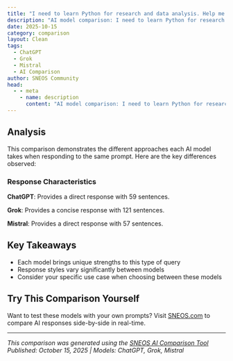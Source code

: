 ```yaml
---
title: "I need to learn Python for research and data analysis. Help me: 1) Install Anaconda distribution with Jupyter"
description: "AI model comparison: I need to learn Python for research and data analysis. Help me: 1) Install Anaconda distribution wit..."
date: 2025-10-15
category: comparison
layout: Clean
tags:
  - ChatGPT
  - Grok
  - Mistral
  - AI Comparison
author: SNEOS Community
head:
  - - meta
    - name: description
      content: "AI model comparison: I need to learn Python for research and data analysis. Help me: 1) Install Anaconda distribution with Jupyter..."
---
```


<ChatComparison
  title="I need to learn Python for research and data analysis. Help me: 1) Install Anaconda distribution with Jupyter"
  prompt="I need to learn Python for research and data analysis. Help me: 1) Install Anaconda distribution with Jupyter"
  :responses='{"ChatGPT": "Certainly! Installing the Anaconda distribution is a great way to get set up for Python programming, especially for research and data analysis. Anaconda includes Python, the Conda package manager, and Jupyter Notebook, along with many other useful packages. Here\u2019s how you can install it:\n\n### Step 1: Download the Anaconda Installer\n1. Visit the [Anaconda Distribution](https://www.anaconda.com/products/distribution) page.\n2. Click on \u0022Download\u0022 for your operating system (Windows, macOS, or Linux).\n3. Choose the version you want to download (select the Python 3.x version).\n\n### Step 2: Install Anaconda\n#### For Windows:\n1. Locate the downloaded \u0060.exe\u0060 file and double-click it to start the installation.\n2. Click \u0022Next\u0022 on the welcome screen.\n3. Accept the license agreement and click \u0022Next.\u0022\n4. Choose \u0022Just Me\u0022 (unless you want to install it for all users), then click \u0022Next.\u0022\n5. Select the installation location and click \u0022Next.\u0022\n6. In the \u0022Advanced Options,\u0022 it\u0027s usually best to check \u0022Add Anaconda to my PATH environment variable,\u0022 although Anaconda recommends using the Anaconda Prompt for environments.\n7. Click \u0022Install\u0022 and wait for the installation to complete.\n8. After the installation, click \u0022Next,\u0022 and then \u0022Finish.\u0022\n\n#### For macOS:\n1. Locate the downloaded \u0060.pkg\u0060 file and double-click it to start the installer.\n2. Follow the installation prompts, agreeing to the license agreement and selecting the installation location.\n3. Once the installation completes, you can close the installer.\n\n#### For Linux:\n1. Open a terminal and navigate to the directory where the Anaconda installer was downloaded.\n2. Make the installer executable with: \n   \u0060\u0060\u0060bash\n   chmod \u002Bx Anaconda3-*.sh\n   \u0060\u0060\u0060\n3. Run the installer with:\n   \u0060\u0060\u0060bash\n   ./Anaconda3-*.sh\n   \u0060\u0060\u0060\n4. Follow the prompts to complete the installation, agreeing to the license agreement and choosing the installation location.\n\n### Step 3: Verify the Installation\nAfter the installation is complete, you should verify it:\n\n1. Open the Anaconda Prompt (Windows) or Terminal (macOS/Linux).\n2. Run the command:\n   \u0060\u0060\u0060bash\n   conda list\n   \u0060\u0060\u0060\n   This should list all the packages installed with Anaconda.\n\n### Step 4: Launch Jupyter Notebook\nNow you can launch Jupyter Notebook:\n\n1. In the Anaconda Prompt (or Terminal), type:\n   \u0060\u0060\u0060bash\n   jupyter notebook\n   \u0060\u0060\u0060\n2. This will open a new tab in your web browser showing the Jupyter Notebook interface.\n\n### Step 5: Create a New Notebook\n1. In the Jupyter interface, you can create a new notebook by clicking on \u0022New\u0022 (top right) and selecting \u0022Python 3\u0022.\n2. You can then start coding in Python for your research and data analysis!\n\n### Tips for Further Learning\n- Consider exploring the various libraries that are included with Anaconda, such as NumPy, Pandas, Matplotlib, and SciPy, which are essential for data analysis.\n- Check out resources like the official documentation, online tutorials, or courses specifically focused on Python for data analysis.\n\nIf you have any further questions or need help with any specific topics, feel free to ask!", "Grok": "### Installing Anaconda Distribution with Jupyter Notebook\n\nAnaconda is an excellent choice for Python in research and data analysis\u2014it bundles Python, Jupyter Notebook (for interactive coding), and a suite of scientific libraries like NumPy, Pandas, Matplotlib, and SciPy. I\u0027ll walk you through the installation step by step. These instructions are for major operating systems. Download from the official site: [anaconda.com/download](https://www.anaconda.com/download).\n\n#### Prerequisites\n- Ensure you have admin privileges on your machine.\n- About 3-5 GB of free disk space.\n- A stable internet connection for the download (installer is ~500 MB).\n\n#### Step 1: Download Anaconda\n1. Go to [anaconda.com/download](https://www.anaconda.com/download).\n2. Select your operating system (Windows, macOS, or Linux).\n3. Choose the latest Python version (e.g., Python 3.11). Download the graphical installer (64-bit recommended for most users).\n   - **Windows/macOS**: Get the \u0060.exe\u0060 or \u0060.pkg\u0060 file.\n   - **Linux**: Get the \u0060.sh\u0060 script (e.g., \u0060Anaconda3-2023.09-Linux-x86_64.sh\u0060\u2014check for the latest).\n\n#### Step 2: Install Anaconda\nFollow these OS-specific steps. During installation, accept the defaults unless you have a specific reason to change them (e.g., install location).\n\n**Windows:**\n1. Run the downloaded \u0060.exe\u0060 file as Administrator.\n2. Follow the wizard: Click \u0022Next\u0022 through the license agreement.\n3. Choose \u0022Just Me\u0022 (recommended for single-user setups) and select an install location (default: \u0060C:\\Users\\\u003CYourName\u003E\\Anaconda3\u0060).\n4. **Important**: Check \u0022Add Anaconda3 to my PATH environment variable\u0022 (this makes \u0060conda\u0060 and \u0060python\u0060 accessible from the command line).\n5. Uncheck \u0022Register Anaconda as my default Python\u0022 if you have other Python installs.\n6. Click \u0022Install\u0022 and wait (5-10 minutes).\n7. Once done, click \u0022Finish.\u0022 Anaconda Navigator should open automatically.\n\n**macOS:**\n1. Open the downloaded \u0060.pkg\u0060 file.\n2. Follow the installer: Agree to the license, select the install destination (default: \u0060/opt/anaconda3\u0060 for Intel or \u0060/Users/\u003CYourName\u003E/anaconda3\u0060 for Apple Silicon).\n3. Enter your admin password when prompted.\n4. The installation takes 5-10 minutes.\n5. After installation, open Terminal (from Applications \u003E Utilities) and run:\n   \u0060\u0060\u0060\n   source ~/.bash_profile  # Or ~/.zshrc if using zsh\n   \u0060\u0060\u0060\n   This updates your PATH. To verify, run \u0060conda --version\u0060.\n\n**Linux (Ubuntu/Debian-based; adapt for others):**\n1. Open a terminal and navigate to the download folder (e.g., \u0060cd ~/Downloads\u0060).\n2. Make the script executable: \u0060chmod \u002Bx Anaconda3-*.sh\u0060.\n3. Run the script: \u0060bash Anaconda3-*.sh\u0060.\n4. Read and type \u0060yes\u0060 to accept the license.\n5. Confirm the install location (default: \u0060~/anaconda3\u0060).\n6. Type \u0060yes\u0060 to initialize Anaconda (adds to PATH).\n7. Close and reopen your terminal, then run \u0060conda --version\u0060 to verify.\n\n#### Step 3: Verify Installation\n1. Open Anaconda Navigator (search for it in your apps/start menu, or run \u0060anaconda-navigator\u0060 in terminal/command prompt).\n2. If it launches, you\u0027re good. It should show Jupyter Notebook in the list of applications.\n3. Alternatively, open a terminal/command prompt and test:\n   \u0060\u0060\u0060\n   conda --version  # Should output something like conda 23.10.0\n   python --version  # Should show Python 3.x\n   jupyter --version  # Should list Jupyter components\n   \u0060\u0060\u0060\n\n#### Step 4: Launch and Use Jupyter Notebook\n1. From Anaconda Navigator: Click \u0022Launch\u0022 under Jupyter Notebook. It opens in your default browser (e.g., http://localhost:8888).\n2. From terminal/command prompt:\n   \u0060\u0060\u0060\n   jupyter notebook\n   \u0060\u0060\u0060\n   This starts the server. Navigate to a folder, create a new notebook (\u0060.ipynb\u0060 file), and start coding!\n3. In Jupyter, you can run Python code in cells, install packages via \u0060!pip install \u003Cpackage\u003E\u0060 or \u0060conda install \u003Cpackage\u003E\u0060, and visualize data interactively.\n\n#### Common Tips and Troubleshooting\n- **Update Anaconda**: After install, run \u0060conda update conda\u0060 and \u0060conda update anaconda\u0060 in terminal.\n- **Base Environment**: Anaconda creates a \u0022base\u0022 environment with pre-installed packages. For projects, create new ones: \u0060conda create -n myproject python=3.11\u0060 then \u0060conda activate myproject\u0060.\n- **Errors?**\n  - PATH issues: Restart your terminal/computer. On Windows, ensure Anaconda is in System PATH via Environment Variables.\n  - macOS Gatekeeper: If blocked, right-click the installer \u003E Open.\n  - Linux permissions: Use \u0060sudo\u0060 only if needed for system-wide install (not recommended).\n  - Slow install? Use Miniconda (lighter version) from the same site if you prefer minimal setup.\n- **Uninstall**: If needed, use the official uninstaller from Anaconda\u0027s docs or delete the install folder and remove from PATH.\n\nThis sets you up for data analysis right away\u2014Jupyter is perfect for exploratory work. If you run into issues or need help with next steps (e.g., basic Python tutorials or loading data in Pandas), let me know!", "Mistral": "Sure! Anaconda is a popular distribution for Python and R that includes many useful packages for scientific computing and data analysis. Jupyter Notebook is an interactive environment that allows you to write and execute code, visualize data, and create narrative text.\n\nHere\u0027s a step-by-step guide to installing Anaconda and setting up Jupyter Notebook:\n\n### Step 1: Download Anaconda\n\n1. **Visit the Anaconda Website**:\n   Go to the [Anaconda website](https://www.anaconda.com/products/distribution).\n\n2. **Download the Installer**:\n   - Choose the appropriate version for your operating system (Windows, macOS, or Linux).\n   - Download the installer for the Python 3.x version.\n\n### Step 2: Install Anaconda\n\n#### For Windows:\n1. **Run the Installer**:\n   - Double-click the downloaded \u0060.exe\u0060 file.\n   - Follow the installation prompts.\n   - When prompted, choose to install Anaconda for \u0022Just Me\u0022 (unless you have a specific reason to install it for all users).\n   - Choose the default installation location or specify a different one.\n   - Make sure to check the option to \u0022Add Anaconda to my PATH environment variable.\u0022\n\n2. **Complete the Installation**:\n   - Click \u0022Install\u0022 and wait for the installation to complete.\n   - Click \u0022Finish\u0022 when done.\n\n#### For macOS:\n1. **Run the Installer**:\n   - Open the downloaded \u0060.pkg\u0060 file.\n   - Follow the installation prompts.\n   - Choose the default installation location or specify a different one.\n   - Click \u0022Continue\u0022 and then \u0022Install.\u0022\n\n2. **Complete the Installation**:\n   - Enter your password if prompted.\n   - Click \u0022Close\u0022 when done.\n\n#### For Linux:\n1. **Open a Terminal**:\n   - Navigate to the directory where you downloaded the installer.\n\n2. **Run the Installer**:\n   \u0060\u0060\u0060bash\n   bash Anaconda3-\u003Cversion\u003E-Linux-x86_64.sh\n   \u0060\u0060\u0060\n   - Follow the prompts to complete the installation.\n   - When prompted, choose to initialize Anaconda by running \u0060conda init\u0060.\n\n### Step 3: Verify the Installation\n\n1. **Open a Terminal or Command Prompt**:\n   - For Windows, you can use the Anaconda Prompt.\n   - For macOS and Linux, open a terminal.\n\n2. **Check the Installation**:\n   \u0060\u0060\u0060bash\n   conda --version\n   \u0060\u0060\u0060\n   - This should display the version of Conda installed.\n\n### Step 4: Launch Jupyter Notebook\n\n1. **Open a Terminal or Command Prompt**:\n   - For Windows, you can use the Anaconda Prompt.\n   - For macOS and Linux, open a terminal.\n\n2. **Start Jupyter Notebook**:\n   \u0060\u0060\u0060bash\n   jupyter notebook\n   \u0060\u0060\u0060\n   - This will open a new tab in your default web browser with the Jupyter Notebook interface.\n\n### Step 5: Create a New Notebook\n\n1. **Navigate to the Desired Directory**:\n   - Use the file browser in Jupyter to navigate to the directory where you want to create your notebook.\n\n2. **Create a New Notebook**:\n   - Click on \u0022New\u0022 in the top-right corner.\n   - Select \u0022Python 3\u0022 from the dropdown menu.\n\n3. **Start Coding**:\n   - You can now start writing and executing Python code in the notebook.\n\n### Additional Tips\n\n- **Installing Additional Packages**:\n  You can install additional packages using Conda or pip. For example:\n  \u0060\u0060\u0060bash\n  conda install numpy\n  \u0060\u0060\u0060\n  or\n  \u0060\u0060\u0060bash\n  pip install pandas\n  \u0060\u0060\u0060\n\n- **Creating Virtual Environments**:\n  It\u0027s a good practice to create virtual environments for different projects to manage dependencies:\n  \u0060\u0060\u0060bash\n  conda create --name myenv python=3.8\n  conda activate myenv\n  \u0060\u0060\u0060\n\nThat\u0027s it! You now have Anaconda and Jupyter Notebook set up and ready for your research and data analysis tasks."}' published-date="{DateTime.UtcNow:HH:mm}"
/>

## Analysis

This comparison demonstrates the different approaches each AI model takes when responding to the same prompt. Here are the key differences observed:

### Response Characteristics

**ChatGPT**: Provides a direct response with 59 sentences. 

**Grok**: Provides a concise response with 121 sentences. 

**Mistral**: Provides a direct response with 57 sentences. 

## Key Takeaways

- Each model brings unique strengths to this type of query
- Response styles vary significantly between models
- Consider your specific use case when choosing between these models

## Try This Comparison Yourself

Want to test these models with your own prompts? Visit [SNEOS.com](https://sneos.com) to compare AI responses side-by-side in real-time.

---

*This comparison was generated using the [SNEOS AI Comparison Tool](https://sneos.com)*
*Published: October 15, 2025 | Models: ChatGPT, Grok, Mistral*
